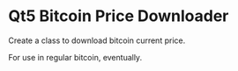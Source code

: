 # Qt5 Bitcoin Price Downloader

Create a class to download bitcoin current price.

For use in regular bitcoin, eventually.
